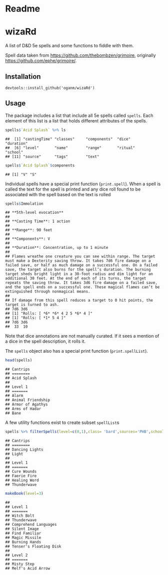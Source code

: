 Readme
================

wizaRd
======

A list of D&D 5e spells and some functions to fiddle with them.

Spell data taken from <https://github.com/thebombzen/grimoire>, originally <https://github.com/ephe/grimoire/>.

Installation
------------

    devtools::install_github('oganm/wizaRd')

Usage
-----

The package includes a list that include all 5e spells called `spells`. Each element of this list is a list that holds different attributes of the spells.

``` r
spells$`Acid Splash` %>% ls
```

    ##  [1] "castingTime" "classes"     "components"  "dice"        "duration"   
    ##  [6] "level"       "name"        "range"       "ritual"      "school"     
    ## [11] "source"      "tags"        "text"

``` r
spells$`Acid Splash`$components
```

    ## [1] "V" "S"

Individual spells have a special print function (`print.spell`). When a spell is called the text for the spell is printed and any dice roll found to be associated with the spell based on the text is rolled

``` r
spells$Immolation
```

    ## **5th-level evocation**
    ## 
    ## **Casting Time**: 1 action
    ## 
    ## **Range**: 90 feet
    ## 
    ## **Components**: V
    ## 
    ## **Duration**: Concentration, up to 1 minute
    ## 
    ## Flames wreathe one creature you can see within range. The target must make a Dexterity saving throw. It takes 7d6 fire damage on a failed save, or half as much damage on a successful one. On a failed save, the target also burns for the spell’s duration. The burning target sheds bright light in a 30-foot radius and dim light for an additional 30 feet. At the end of each of its turns, the target repeats the saving throw. It takes 3d6 fire damage on a failed save, and the spell ends on a successful one. These magical flames can’t be extinguished through nonmagical means.
    ## 
    ## If damage from this spell reduces a target to 0 hit points, the target is turned to ash.
    ## 7d6 3d6
    ## [1] "Rolls: [ *6* *6* 4 2 5 *6* 4 ]"
    ## [1] "Rolls: [ *1* 5 4 ]"
    ## 7d6 3d6 
    ##  33  10

Note that dice annotations are not manually curated. If it sees a mention of a dice in the spell description, it rolls it.

The `spells` object also has a special print function (`print.spellList`).

``` r
head(spells)
```

    ## Cantrips
    ## ========
    ## Acid Splash
    ## 
    ## Level 1
    ## =======
    ## Alarm
    ## Animal Friendship
    ## Armor of Agathys
    ## Arms of Hadar
    ## Bane

A few utility functions exist to create subset `spellList`s

``` r
spells %>% filterSpells(level=c(0,1),class= 'bard',sources='PHB',school='evocation')
```

    ## Cantrips
    ## ========
    ## Dancing Lights
    ## Light
    ## 
    ## Level 1
    ## =======
    ## Cure Wounds
    ## Faerie Fire
    ## Healing Word
    ## Thunderwave

``` r
makeBook(level=3)
```

    ## 
    ## Level 1
    ## =======
    ## Witch Bolt
    ## Thunderwave
    ## Comprehend Languages
    ## Silent Image
    ## Find Familiar
    ## Magic Missile
    ## Burning Hands
    ## Tenser's Floating Disk
    ## 
    ## Level 2
    ## =======
    ## Misty Step
    ## Melf's Acid Arrow
